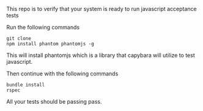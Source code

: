 This repo is to verify that your system is ready to run javascript acceptance tests

Run the following commands

```
git clone
npm install phantom phantomjs -g
```

This will install phantomjs which is a library that capybara will utilize to test javascript.

Then continue with the following commands

```
bundle install
rspec
```

All your tests should be passing pass.

